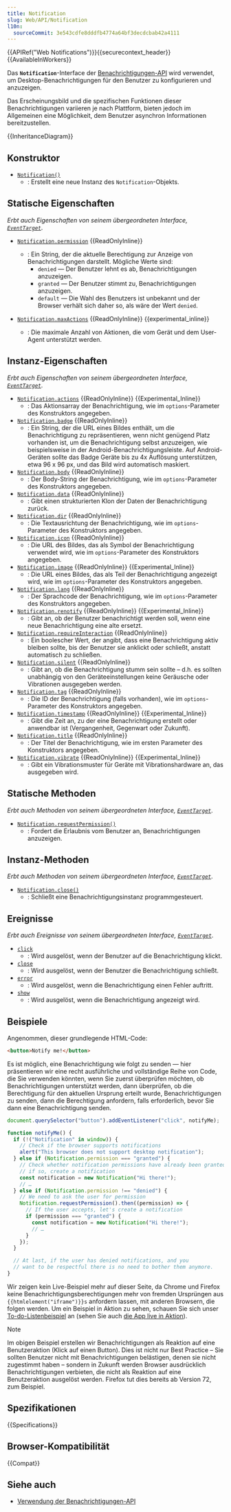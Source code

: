 ```yaml
---
title: Notification
slug: Web/API/Notification
l10n:
  sourceCommit: 3e543cdfe8dddfb4774a64bf3decdcbab42a4111
---
```


{{APIRef("Web Notifications")}}{{securecontext_header}} {{AvailableInWorkers}}

Das **`Notification`**-Interface der [Benachrichtigungen-API](/de/docs/Web/API/Notifications_API) wird verwendet, um Desktop-Benachrichtigungen für den Benutzer zu konfigurieren und anzuzeigen.

Das Erscheinungsbild und die spezifischen Funktionen dieser Benachrichtigungen variieren je nach Plattform, bieten jedoch im Allgemeinen eine Möglichkeit, dem Benutzer asynchron Informationen bereitzustellen.

{{InheritanceDiagram}}

## Konstruktor

- [`Notification()`](/de/docs/Web/API/Notification/Notification)
  - : Erstellt eine neue Instanz des `Notification`-Objekts.

## Statische Eigenschaften

_Erbt auch Eigenschaften von seinem übergeordneten Interface, [`EventTarget`](/de/docs/Web/API/EventTarget)_.

- [`Notification.permission`](/de/docs/Web/API/Notification/permission_static) {{ReadOnlyInline}}

  - : Ein String, der die aktuelle Berechtigung zur Anzeige von Benachrichtigungen darstellt. Mögliche Werte sind:
    - `denied` — Der Benutzer lehnt es ab, Benachrichtigungen anzuzeigen.
    - `granted` — Der Benutzer stimmt zu, Benachrichtigungen anzuzeigen.
    - `default` — Die Wahl des Benutzers ist unbekannt und der Browser verhält sich daher so, als wäre der Wert `denied`.

- [`Notification.maxActions`](/de/docs/Web/API/Notification/maxActions_static) {{ReadOnlyInline}} {{experimental_inline}}
  - : Die maximale Anzahl von Aktionen, die vom Gerät und dem User-Agent unterstützt werden.

## Instanz-Eigenschaften

_Erbt auch Eigenschaften von seinem übergeordneten Interface, [`EventTarget`](/de/docs/Web/API/EventTarget)_.

- [`Notification.actions`](/de/docs/Web/API/Notification/actions) {{ReadOnlyInline}} {{Experimental_Inline}}
  - : Das Aktionsarray der Benachrichtigung, wie im `options`-Parameter des Konstruktors angegeben.
- [`Notification.badge`](/de/docs/Web/API/Notification/badge) {{ReadOnlyInline}}
  - : Ein String, der die URL eines Bildes enthält, um die Benachrichtigung zu repräsentieren, wenn nicht genügend Platz vorhanden ist, um die Benachrichtigung selbst anzuzeigen, wie beispielsweise in der Android-Benachrichtigungsleiste. Auf Android-Geräten sollte das Badge Geräte bis zu 4x Auflösung unterstützen, etwa 96 x 96 px, und das Bild wird automatisch maskiert.
- [`Notification.body`](/de/docs/Web/API/Notification/body) {{ReadOnlyInline}}
  - : Der Body-String der Benachrichtigung, wie im `options`-Parameter des Konstruktors angegeben.
- [`Notification.data`](/de/docs/Web/API/Notification/data) {{ReadOnlyInline}}
  - : Gibt einen strukturierten Klon der Daten der Benachrichtigung zurück.
- [`Notification.dir`](/de/docs/Web/API/Notification/dir) {{ReadOnlyInline}}
  - : Die Textausrichtung der Benachrichtigung, wie im `options`-Parameter des Konstruktors angegeben.
- [`Notification.icon`](/de/docs/Web/API/Notification/icon) {{ReadOnlyInline}}
  - : Die URL des Bildes, das als Symbol der Benachrichtigung verwendet wird, wie im `options`-Parameter des Konstruktors angegeben.
- [`Notification.image`](/de/docs/Web/API/Notification/image) {{ReadOnlyInline}} {{Experimental_Inline}}
  - : Die URL eines Bildes, das als Teil der Benachrichtigung angezeigt wird, wie im `options`-Parameter des Konstruktors angegeben.
- [`Notification.lang`](/de/docs/Web/API/Notification/lang) {{ReadOnlyInline}}
  - : Der Sprachcode der Benachrichtigung, wie im `options`-Parameter des Konstruktors angegeben.
- [`Notification.renotify`](/de/docs/Web/API/Notification/renotify) {{ReadOnlyInline}} {{Experimental_Inline}}
  - : Gibt an, ob der Benutzer benachrichtigt werden soll, wenn eine neue Benachrichtigung eine alte ersetzt.
- [`Notification.requireInteraction`](/de/docs/Web/API/Notification/requireInteraction) {{ReadOnlyInline}}
  - : Ein boolescher Wert, der angibt, dass eine Benachrichtigung aktiv bleiben sollte, bis der Benutzer sie anklickt oder schließt, anstatt automatisch zu schließen.
- [`Notification.silent`](/de/docs/Web/API/Notification/silent) {{ReadOnlyInline}}
  - : Gibt an, ob die Benachrichtigung stumm sein sollte – d.h. es sollten unabhängig von den Geräteeinstellungen keine Geräusche oder Vibrationen ausgegeben werden.
- [`Notification.tag`](/de/docs/Web/API/Notification/tag) {{ReadOnlyInline}}
  - : Die ID der Benachrichtigung (falls vorhanden), wie im `options`-Parameter des Konstruktors angegeben.
- [`Notification.timestamp`](/de/docs/Web/API/Notification/timestamp) {{ReadOnlyInline}} {{Experimental_Inline}}
  - : Gibt die Zeit an, zu der eine Benachrichtigung erstellt oder anwendbar ist (Vergangenheit, Gegenwart oder Zukunft).
- [`Notification.title`](/de/docs/Web/API/Notification/title) {{ReadOnlyInline}}
  - : Der Titel der Benachrichtigung, wie im ersten Parameter des Konstruktors angegeben.
- [`Notification.vibrate`](/de/docs/Web/API/Notification/vibrate) {{ReadOnlyInline}} {{Experimental_Inline}}
  - : Gibt ein Vibrationsmuster für Geräte mit Vibrationshardware an, das ausgegeben wird.

## Statische Methoden

_Erbt auch Methoden von seinem übergeordneten Interface, [`EventTarget`](/de/docs/Web/API/EventTarget)_.

- [`Notification.requestPermission()`](/de/docs/Web/API/Notification/requestPermission_static)
  - : Fordert die Erlaubnis vom Benutzer an, Benachrichtigungen anzuzeigen.

## Instanz-Methoden

_Erbt auch Methoden von seinem übergeordneten Interface, [`EventTarget`](/de/docs/Web/API/EventTarget)_.

- [`Notification.close()`](/de/docs/Web/API/Notification/close)
  - : Schließt eine Benachrichtigungsinstanz programmgesteuert.

## Ereignisse

_Erbt auch Ereignisse von seinem übergeordneten Interface, [`EventTarget`](/de/docs/Web/API/EventTarget)_.

- [`click`](/de/docs/Web/API/Notification/click_event)
  - : Wird ausgelöst, wenn der Benutzer auf die Benachrichtigung klickt.
- [`close`](/de/docs/Web/API/Notification/close_event)
  - : Wird ausgelöst, wenn der Benutzer die Benachrichtigung schließt.
- [`error`](/de/docs/Web/API/Notification/error_event)
  - : Wird ausgelöst, wenn die Benachrichtigung einen Fehler auftritt.
- [`show`](/de/docs/Web/API/Notification/show_event)
  - : Wird ausgelöst, wenn die Benachrichtigung angezeigt wird.

## Beispiele

Angenommen, dieser grundlegende HTML-Code:

```html
<button>Notify me!</button>
```

Es ist möglich, eine Benachrichtigung wie folgt zu senden — hier präsentieren wir eine recht ausführliche und vollständige Reihe von Code, die Sie verwenden könnten, wenn Sie zuerst überprüfen möchten, ob Benachrichtigungen unterstützt werden, dann überprüfen, ob die Berechtigung für den aktuellen Ursprung erteilt wurde, Benachrichtigungen zu senden, dann die Berechtigung anfordern, falls erforderlich, bevor Sie dann eine Benachrichtigung senden.

```js
document.querySelector("button").addEventListener("click", notifyMe);

function notifyMe() {
  if (!("Notification" in window)) {
    // Check if the browser supports notifications
    alert("This browser does not support desktop notification");
  } else if (Notification.permission === "granted") {
    // Check whether notification permissions have already been granted;
    // if so, create a notification
    const notification = new Notification("Hi there!");
    // …
  } else if (Notification.permission !== "denied") {
    // We need to ask the user for permission
    Notification.requestPermission().then((permission) => {
      // If the user accepts, let's create a notification
      if (permission === "granted") {
        const notification = new Notification("Hi there!");
        // …
      }
    });
  }

  // At last, if the user has denied notifications, and you
  // want to be respectful there is no need to bother them anymore.
}
```

Wir zeigen kein Live-Beispiel mehr auf dieser Seite, da Chrome und Firefox keine Benachrichtigungsberechtigungen mehr von fremden Ursprüngen aus `{{htmlelement("iframe")}}s` anfordern lassen, mit anderen Browsern, die folgen werden. Um ein Beispiel in Aktion zu sehen, schauen Sie sich unser [To-do-Listenbeispiel](https://github.com/mdn/dom-examples/tree/main/to-do-notifications) an (sehen Sie auch [die App live in Aktion](https://mdn.github.io/dom-examples/to-do-notifications/)).

> [!NOTE]
> Im obigen Beispiel erstellen wir Benachrichtigungen als Reaktion auf eine Benutzeraktion (Klick auf einen Button). Dies ist nicht nur Best Practice – Sie sollten Benutzer nicht mit Benachrichtigungen belästigen, denen sie nicht zugestimmt haben – sondern in Zukunft werden Browser ausdrücklich Benachrichtigungen verbieten, die nicht als Reaktion auf eine Benutzeraktion ausgelöst werden. Firefox tut dies bereits ab Version 72, zum Beispiel.

## Spezifikationen

{{Specifications}}

## Browser-Kompatibilität

{{Compat}}

## Siehe auch

- [Verwendung der Benachrichtigungen-API](/de/docs/Web/API/Notifications_API/Using_the_Notifications_API)
